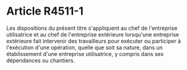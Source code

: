 # Article R4511-1

  
Les dispositions du présent titre s'appliquent au chef de l'entreprise utilisatrice et au chef de l'entreprise extérieure lorsqu'une entreprise extérieure fait intervenir des travailleurs pour exécuter ou participer à l'exécution d'une opération, quelle que soit sa nature, dans un établissement d'une entreprise utilisatrice, y compris dans ses dépendances ou chantiers.